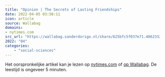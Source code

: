 ```yaml
---
title: "Opinion | The Secrets of Lasting Friendships"
date: 2022-04-05 03:58:11
icon: article
source: Wallabag
domains:
- nytimes.com
src_url: "https://wallabag.sanderdorigo.nl/share/625bfc5f037e71.40623328"
2022: "04"
categories:
    - "social-sciences"
---
```

Het oorspronkelijke artikel kan je lezen op [nytimes.com](https://www.nytimes.com/2022/03/24/opinion/lasting-friendships-secrets.html?mc_cid=07eca5c56e&amp;mc_eid=91988bade5) of [op Wallabag](https://wallabag.sanderdorigo.nl/share/625bfc5f037e71.40623328). De leestijd is ongeveer 5 minuten.